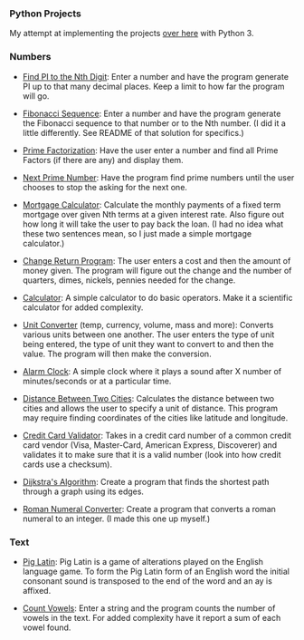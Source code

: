 ### Python Projects

My attempt at implementing the projects [over here](http://www.dreamincode.net/forums/topic/78802-martyr2s-mega-project-ideas-list/) with Python 3.

### Numbers

- [Find PI to the Nth Digit](https://github.com/vape/python-projects/blob/master/Numbers/01_Pi/pi.py): Enter a number and have the program generate PI up to that many decimal places. Keep a limit to how far the program will go.

- [Fibonacci Sequence](https://github.com/vape/python-projects/blob/master/Numbers/02_Fibonacci/fibonacci.py): Enter a number and have the program generate the Fibonacci sequence to that number or to the Nth number. (I did it a little differently. See README of that solution for specifics.)

- [Prime Factorization](https://github.com/vape/python-projects/blob/master/Numbers/03_PrimeFactorization/prime.py): Have the user enter a number and find all Prime Factors (if there are any) and display them.

- [Next Prime Number](https://github.com/vape/python-projects/blob/master/Numbers/04_NextPrime/nextprime.py): Have the program find prime numbers until the user chooses to stop the asking for the next one.

- [Mortgage Calculator](https://github.com/vape/python-projects/blob/master/Numbers/06_MortgageCalculator/mortgage.py): Calculate the monthly payments of a fixed term mortgage over given Nth terms at a given interest rate. Also figure out how long it will take the user to pay back the loan. (I had no idea what these two sentences mean, so I just made a simple mortgage calculator.)

- [Change Return Program](https://github.com/vape/python-projects/blob/master/Numbers/07_ChangeCalculator/change.py): The user enters a cost and then the amount of money given. The program will figure out the change and the number of quarters, dimes, nickels, pennies needed for the change.

- [Calculator](https://github.com/vape/python-projects/blob/master/Numbers/09_Calculator/calc.py): A simple calculator to do basic operators. Make it a scientific calculator for added complexity.

- [Unit Converter](https://github.com/vape/python-projects/blob/master/Numbers/10_UnitConverter/converter.py) (temp, currency, volume, mass and more): Converts various units between one another. The user enters the type of unit being entered, the type of unit they want to convert to and then the value. The program will then make the conversion.

- [Alarm Clock](https://github.com/vape/python-projects/blob/master/Numbers/11_AlarmClock/alarmclock.py): A simple clock where it plays a sound after X number of minutes/seconds or at a particular time.

- [Distance Between Two Cities](https://github.com/vape/python-projects/blob/master/Numbers/12_DistanceCalculator/distcalc.py): Calculates the distance between two cities and allows the user to specify a unit of distance. This program may require finding coordinates of the cities like latitude and longitude.

- [Credit Card Validator](https://github.com/vape/python-projects/blob/master/Numbers/13_CreditCardValidator/validate.py): Takes in a credit card number of a common credit card vendor (Visa, Master-Card, American Express, Discoverer) and validates it to make sure that it is a valid number (look into how credit cards use a checksum).

- [Dijkstra's Algorithm](https://github.com/vape/python-projects/blob/master/Numbers/14_DijkstrasAlgorithm/shortestpath.py): Create a program that finds the shortest path through a graph using its edges.

- [Roman Numeral Converter](https://github.com/vape/python-projects/blob/master/Numbers/15_RomanNumeralConverter/roman.py): Create a program that converts a roman numeral to an integer. (I made this one up myself.)

### Text

- [Pig Latin](https://github.com/vape/python-projects/blob/master/Text/01_PigLatin/piglatinize.py): Pig Latin is a game of alterations played on the English language game. To form the Pig Latin form of an English word the initial consonant sound is transposed to the end of the word and an ay is affixed.

- [Count Vowels](https://github.com/vape/python-projects/blob/master/Text/02_CountVowels/countvowels.py): Enter a string and the program counts the number of vowels in the text. For added complexity have it report a sum of each vowel found.

